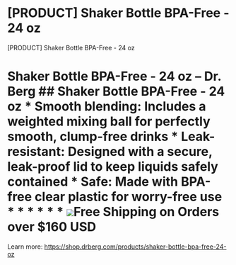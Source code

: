 # [PRODUCT] Shaker Bottle BPA-Free - 24 oz

[PRODUCT] Shaker Bottle BPA-Free - 24 oz
# Shaker Bottle BPA-Free - 24 oz – Dr. Berg ## Shaker Bottle BPA-Free - 24 oz * **Smooth blending:** Includes a weighted mixing ball for perfectly smooth, clump-free drinks * **Leak-resistant:** Designed with a secure, leak-proof lid to keep liquids safely contained * **Safe:** Made with BPA-free clear plastic for worry-free use * * * * * * ![](https://shop.drberg.com/cdn/shop/files/free-shipping-truck-icon.png?v=17164945451504368884)Free Shipping on Orders over $160 USD
Learn more: https://shop.drberg.com/products/shaker-bottle-bpa-free-24-oz
